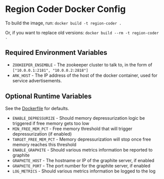 # Region Coder Docker Config #
To build the image, run:
    `docker build -t region-coder .`

Or, if you want to replace old versions:
    `docker build --rm -t region-coder .`

## Required Environment Variables ##

* `ZOOKEEPER_ENSEMBLE` - The zookeeper cluster to talk to, in the form of `["10.0.0.1:2181", "10.0.0.2:2818"]`
* `ARK_HOST` - The IP address of the host of the docker container, used for service advertisements.

## Optional Runtime Variables ##
See the [Dockerfile](Dockerfile) for defaults.

* `ENABLE_DEPRESSURIZE` - Should memory depressurization logic be triggered if free memory gets too low
* `MIN_FREE_MEM_PCT` - Free memory threshold that will trigger depressurization (if enabled)
* `TARGET_FREE_MEM_PCT` - Memory depressurization will stop once free memory reaches this threshold
* `ENABLE_GRAPHITE` - Should various metrics information be reported to graphite
* `GRAPHITE_HOST` - The hostname or IP of the graphite server, if enabled
* `GRAPHITE_PORT` - The port number for the graphite server, if enabled
* `LOG_METRICS` - Should various metrics information be logged to the log
